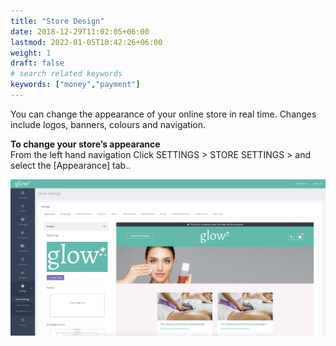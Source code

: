 ```yaml
---
title: "Store Design"
date: 2018-12-29T11:02:05+06:00
lastmod: 2022-01-05T10:42:26+06:00
weight: 1
draft: false
# search related keywords
keywords: ["money","payment"]
---
```


You can change the appearance of your online store in real time. Changes include logos, banners, colours and navigation.

**To change your store’s appearance** <br>
From the left hand navigation Click SETTINGS > STORE SETTINGS > and select the [Appearance] tab..

![image example](img-1.jpg "image")

